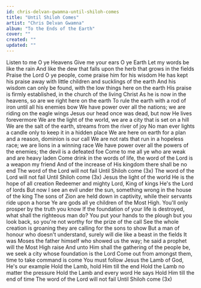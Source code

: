 ```yaml
---
id: chris-delvan-gwamna-until-shiloh-comes
title: "Until Shiloh Comes"
artist: "Chris Delvan Gwamna"
album: "To the Ends of the Earth"
cover: ""
created: ""
updated: ""
---
```


Listen to me O ye Heavens
Give me your ears O ye Earth
Let my words be like the rain
And like the dew that falls upon the herb that grows in the fields
Praise the Lord O ye people, come praise him for his wisdom
He has kept his praise away with little children and sucklings of the earth
And his wisdom can only be found, with the low things here on the earth
His praise is firmly established, in the church of the living Christ
As he is now in the heavens, so are we right here on the earth
To rule the earth with a rod of iron until all his enemies bow
We have power over all the nations;
we are riding on the eagle wings
Jesus our head once was dead,
but now He lives forevermore
We are the light of the world,
we are a city that is set on a hill
We are the salt of the earth,
streams from the river of joy
No man ever lights a candle only to keep it in a hidden place
We are here on earth for a plan and a reason, dominion is our call
We are not rats that run in a hopeless race;
we are lions in a winning race
We have power over all the powers of the enemies; the devil is a defeated foe
Come to me all ye who are weak and are heavy laden
Come drink in the words of life,
the word of the Lord is a weapon my friend And of the increase of His kingdom there shall be no end
The word of the Lord will not fail
Until Shiloh come (3x)
The word of the Lord will not fail
Until Shiloh come (3x)
Jesus the light of the world He is the hope of all creation
Redeemer and mighty Lord, King of kings He's the Lord of lords
But now I see an evil under the sun, something wrong in the house of the king
The sons of Zion are held down in captivity, while their servants ride upon a horse
Ye are gods all ye children of the Most High. You'll only prosper by the truth you know
If the foundation of your life is destroyed, what shall the righteous man do?
You put your hands to the plough but you look back, so you're not worthy for the prize of the call
See the whole creation is groaning they are calling for the sons to show
But a man of honour who doesn't understand, surely will die like a beast in the fields
It was Moses the father himself who showed us the way; he said a prophet will the Most High raise
And unto Him shall the gathering of the people be, we seek a city whose foundation is the Lord 
Come out from amongst them, time to take command is come
You must follow Jesus the Lamb of God, He's our example
Hold the Lamb, hold Him till the end
Hold the Lamb no matter the pressure
Hold the Lamb and every word He says
Hold Him till the end of time
The word of the Lord will not fail
Until Shiloh come (3x)